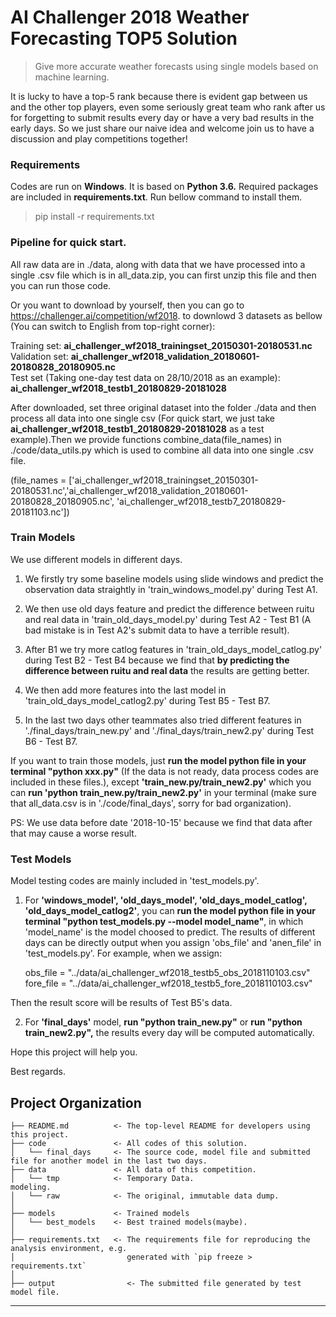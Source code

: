 AI Challenger 2018 Weather Forecasting TOP5 Solution
==============================
> Give more accurate weather forecasts using single models based on machine learning.

It is lucky to have a top-5 rank because there is evident gap between us and the other top players, even some seriously great team who rank after us for forgetting to submit results every day or have a very bad results in the early days. So we just share our naive idea and welcome join us to have a discussion and play competitions together!
### Requirements
Codes are run on **Windows**. It is based on **Python 3.6.** Required packages are included in **requirements.txt**. Run bellow command to install them.
> pip install -r requirements.txt

### Pipeline for quick start.
All raw data are in ./data, along with data that we have processed into a single .csv file which is in all_data.zip, you can first unzip this file and then you can run those code.

Or you want to download by yourself, then you can go to https://challenger.ai/competition/wf2018. to downlowd 3 datasets as bellow (You can switch to English from top-right corner):

Training set: **ai_challenger_wf2018_trainingset_20150301-20180531.nc**  
Validation set: **ai_challenger_wf2018_validation_20180601-20180828_20180905.nc**  
Test set (Taking one-day test data on 28/10/2018 as an example): **ai_challenger_wf2018_testb1_20180829-20181028**

After downloaded, set three original dataset into the folder ./data and then process all data into one single csv
(For quick start, we just take **ai_challenger_wf2018_testb1_20180829-20181028** as a test example).Then we provide functions combine_data(file_names) in ./code/data_utils.py which is used to combine all data into one single .csv file.

(file_names = ['ai_challenger_wf2018_trainingset_20150301-20180531.nc','ai_challenger_wf2018_validation_20180601-20180828_20180905.nc', 'ai_challenger_wf2018_testb7_20180829-20181103.nc'])

### Train Models

We use different models in different days.

  1. We firstly try some baseline models using slide windows and predict the observation data straightly in 'train_windows_model.py' during Test A1.

  2. We then use old days feature and predict the difference between ruitu and real data in 'train_old_days_model.py' during Test A2 - Test B1 (A bad mistake is in Test A2's submit data to have a terrible result).

  3. After B1 we try more catlog features in 'train_old_days_model_catlog.py' during Test B2 - Test B4 because we find that **by predicting the difference between ruitu and real data** the results are getting better.

  4. We then add more features into the last model in 'train_old_days_model_catlog2.py' during Test B5 - Test B7.

  5. In the last two days other teammates also tried different features in './final_days/train_new.py' and './final_days/train_new2.py' during Test B6 - Test B7.

If you want to train those models, just **run the model python file in your terminal "python xxx.py"** (If the data is not ready, data process codes are included in these files.), except **'train_new.py/train_new2.py'** which you can **run 'python train_new.py/train_new2.py'** in your terminal (make sure that all_data.csv is in './code/final_days', sorry for bad organization).

PS: We use data before date '2018-10-15' because we find that data after that may cause a worse result.

### Test Models
Model testing codes are mainly included in 'test_models.py'.

1. For  **'windows_model', 'old_days_model', 'old_days_model_catlog', 'old_days_model_catlog2'**, you can **run the model python file in your terminal "python test_models.py --model model_name"**, in which 'model_name' is the model choosed to predict. The results of different days can be directly output when you assign 'obs_file' and 'anen_file' in 'test_models.py'. For example, when we assign:

	obs_file = "../data/ai_challenger_wf2018_testb5_obs_2018110103.csv"
	fore_file = "../data/ai_challenger_wf2018_testb5_fore_2018110103.csv"

 Then the result score will be results of Test B5's data.

2. For **'final_days'** model, **run "python train_new.py"** or **run "python train_new2.py",** the results every day will be computed automatically.

Hope this project will help you.


Best regards.

Project Organization
------------

    ├── README.md          <- The top-level README for developers using this project.
    ├── code               <- All codes of this solution.
    │   └── final_days     <- The source code, model file and submitted file for another model in the last two days.
    ├── data               <- All data of this competition.
    │   └── tmp            <- Temporary Data.
    modeling.
    │   └── raw            <- The original, immutable data dump.
    │
    ├── models             <- Trained models
    │   └── best_models    <- Best trained models(maybe).
    │
    ├── requirements.txt   <- The requirements file for reproducing the analysis environment, e.g.
    │                         generated with `pip freeze > requirements.txt`
    │
    ├── output                <- The submitted file generated by test model file.

--------